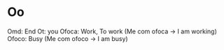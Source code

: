 # Oo
Omd: End
Ot: you
Ofoca: Work, To work (Me com ofoca -> I am working)
Ofoco: Busy (Me com ofoco -> I am busy)